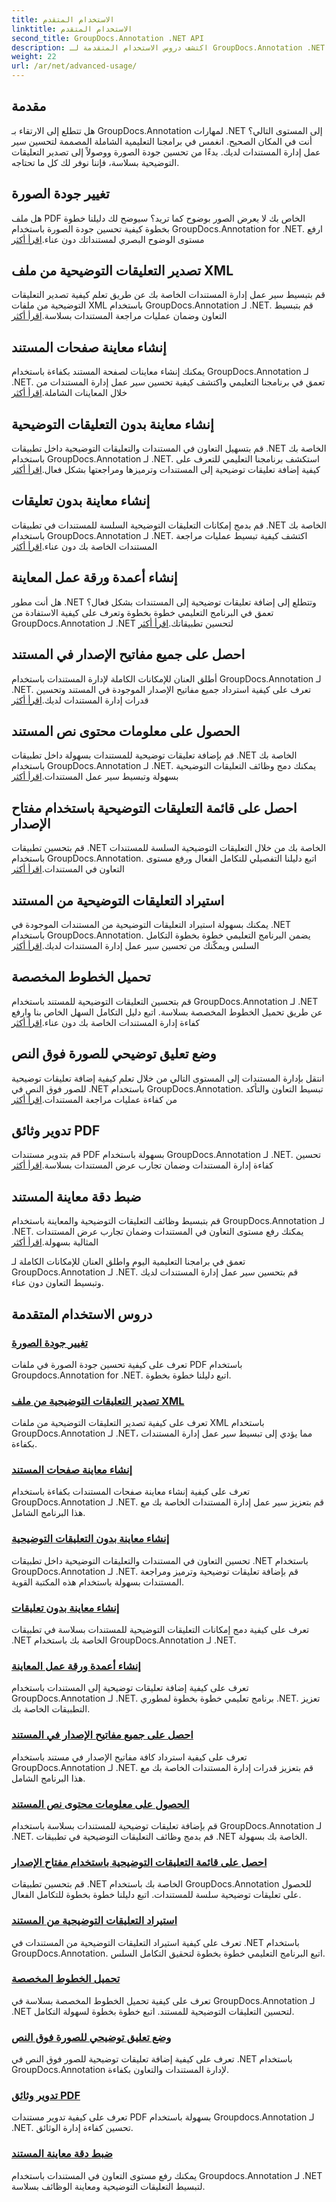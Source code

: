 ```yaml
---
title: الاستخدام المتقدم
linktitle: الاستخدام المتقدم
second_title: GroupDocs.Annotation .NET API
description: اكتشف دروس الاستخدام المتقدمة لـ GroupDocs.Annotation .NET. يمكنك تحسين إدارة المستندات من خلال أدلة خطوة بخطوة حول جودة الصورة وتصدير التعليقات التوضيحية والمزيد.
weight: 22
url: /ar/net/advanced-usage/
---
```

## مقدمة

هل تتطلع إلى الارتقاء بـ GroupDocs.Annotation لمهارات .NET إلى المستوى التالي؟ أنت في المكان الصحيح. انغمس في برامجنا التعليمية الشاملة المصممة لتحسين سير عمل إدارة المستندات لديك. بدءًا من تحسين جودة الصورة ووصولاً إلى تصدير التعليقات التوضيحية بسلاسة، فإننا نوفر لك كل ما تحتاجه.

## تغيير جودة الصورة
 هل ملف PDF الخاص بك لا يعرض الصور بوضوح كما تريد؟ سيوضح لك دليلنا خطوة بخطوة كيفية تحسين جودة الصورة باستخدام GroupDocs.Annotation for .NET. ارفع مستوى الوضوح البصري لمستنداتك دون عناء.[اقرأ أكثر](./change-image-quality/)

## تصدير التعليقات التوضيحية من ملف XML
 قم بتبسيط سير عمل إدارة المستندات الخاصة بك عن طريق تعلم كيفية تصدير التعليقات التوضيحية من ملفات XML باستخدام GroupDocs.Annotation لـ .NET. قم بتبسيط التعاون وضمان عمليات مراجعة المستندات بسلاسة.[اقرأ أكثر](./export-annotations-xml-file/)

## إنشاء معاينة صفحات المستند
يمكنك إنشاء معاينات لصفحة المستند بكفاءة باستخدام GroupDocs.Annotation لـ .NET. تعمق في برنامجنا التعليمي واكتشف كيفية تحسين سير عمل إدارة المستندات من خلال المعاينات الشاملة.[اقرأ أكثر](./generate-document-pages-preview/)

## إنشاء معاينة بدون التعليقات التوضيحية
 قم بتسهيل التعاون في المستندات والتعليقات التوضيحية داخل تطبيقات .NET الخاصة بك باستخدام GroupDocs.Annotation لـ .NET. استكشف برنامجنا التعليمي للتعرف على كيفية إضافة تعليقات توضيحية إلى المستندات وترميزها ومراجعتها بشكل فعال.[اقرأ أكثر](./generate-preview-without-annotations/)

## إنشاء معاينة بدون تعليقات
 قم بدمج إمكانات التعليقات التوضيحية السلسة للمستندات في تطبيقات .NET الخاصة بك باستخدام GroupDocs.Annotation لـ .NET. اكتشف كيفية تبسيط عمليات مراجعة المستندات الخاصة بك دون عناء.[اقرأ أكثر](./generate-preview-without-comments/)

## إنشاء أعمدة ورقة عمل المعاينة
 هل أنت مطور .NET وتتطلع إلى إضافة تعليقات توضيحية إلى المستندات بشكل فعال؟ تعمق في البرنامج التعليمي خطوة بخطوة وتعرف على كيفية الاستفادة من GroupDocs.Annotation لـ .NET لتحسين تطبيقاتك.[اقرأ أكثر](./generate-preview-worksheet-columns/)

## احصل على جميع مفاتيح الإصدار في المستند
أطلق العنان للإمكانات الكاملة لإدارة المستندات باستخدام GroupDocs.Annotation لـ .NET. تعرف على كيفية استرداد جميع مفاتيح الإصدار الموجودة في المستند وتحسين قدرات إدارة المستندات لديك.[اقرأ أكثر](./get-all-version-keys-document/)

## الحصول على معلومات محتوى نص المستند
 قم بإضافة تعليقات توضيحية للمستندات بسهولة داخل تطبيقات .NET الخاصة بك باستخدام GroupDocs.Annotation لـ .NET. يمكنك دمج وظائف التعليقات التوضيحية بسهولة وتبسيط سير عمل المستندات.[اقرأ أكثر](./get-document-text-content-information/)

## احصل على قائمة التعليقات التوضيحية باستخدام مفتاح الإصدار
 قم بتحسين تطبيقات .NET الخاصة بك من خلال التعليقات التوضيحية السلسة للمستندات باستخدام GroupDocs.Annotation. اتبع دليلنا التفصيلي للتكامل الفعال ورفع مستوى التعاون في المستندات.[اقرأ أكثر](./get-list-annotations-version-key/)

## استيراد التعليقات التوضيحية من المستند
 يمكنك بسهولة استيراد التعليقات التوضيحية من المستندات الموجودة في .NET باستخدام GroupDocs.Annotation. يضمن البرنامج التعليمي خطوة بخطوة التكامل السلس ويمكّنك من تحسين سير عمل إدارة المستندات لديك.[اقرأ أكثر](./import-annotations-from-document/)

## تحميل الخطوط المخصصة
قم بتحسين التعليقات التوضيحية للمستند باستخدام GroupDocs.Annotation لـ .NET عن طريق تحميل الخطوط المخصصة بسلاسة. اتبع دليل التكامل السهل الخاص بنا وارفع كفاءة إدارة المستندات الخاصة بك دون عناء.[اقرأ أكثر](./loading-custom-fonts/)

## وضع تعليق توضيحي للصورة فوق النص
 انتقل بإدارة المستندات إلى المستوى التالي من خلال تعلم كيفية إضافة تعليقات توضيحية للصور فوق النص في .NET باستخدام GroupDocs.Annotation. تبسيط التعاون والتأكد من كفاءة عمليات مراجعة المستندات.[اقرأ أكثر](./put-image-annotation-over-text/)

## تدوير وثائق PDF
 قم بتدوير مستندات PDF بسهولة باستخدام GroupDocs.Annotation لـ .NET. تحسين كفاءة إدارة المستندات وضمان تجارب عرض المستندات بسلاسة.[اقرأ أكثر](./rotating-pdf-documents/)

## ضبط دقة معاينة المستند
 قم بتبسيط وظائف التعليقات التوضيحية والمعاينة باستخدام GroupDocs.Annotation لـ .NET. يمكنك رفع مستوى التعاون في المستندات وضمان تجارب عرض المستندات المثالية بسهولة.[اقرأ أكثر](./set-document-preview-resolution/)

تعمق في برامجنا التعليمية اليوم واطلق العنان للإمكانات الكاملة لـ GroupDocs.Annotation لـ .NET. قم بتحسين سير عمل إدارة المستندات لديك وتبسيط التعاون دون عناء.
## دروس الاستخدام المتقدمة
### [تغيير جودة الصورة](./change-image-quality/)
تعرف على كيفية تحسين جودة الصورة في ملفات PDF باستخدام Groupdocs.Annotation for .NET. اتبع دليلنا خطوة بخطوة.
### [تصدير التعليقات التوضيحية من ملف XML](./export-annotations-xml-file/)
تعرف على كيفية تصدير التعليقات التوضيحية من ملفات XML باستخدام GroupDocs.Annotation لـ .NET، مما يؤدي إلى تبسيط سير عمل إدارة المستندات بكفاءة.
### [إنشاء معاينة صفحات المستند](./generate-document-pages-preview/)
تعرف على كيفية إنشاء معاينة صفحات المستندات بكفاءة باستخدام GroupDocs.Annotation لـ .NET. قم بتعزيز سير عمل إدارة المستندات الخاصة بك مع هذا البرنامج الشامل.
### [إنشاء معاينة بدون التعليقات التوضيحية](./generate-preview-without-annotations/)
تحسين التعاون في المستندات والتعليقات التوضيحية داخل تطبيقات .NET باستخدام GroupDocs.Annotation لـ .NET. قم بإضافة تعليقات توضيحية وترميز ومراجعة المستندات بسهولة باستخدام هذه المكتبة القوية.
### [إنشاء معاينة بدون تعليقات](./generate-preview-without-comments/)
تعرف على كيفية دمج إمكانات التعليقات التوضيحية للمستندات بسلاسة في تطبيقات .NET الخاصة بك باستخدام GroupDocs.Annotation لـ .NET.
### [إنشاء أعمدة ورقة عمل المعاينة](./generate-preview-worksheet-columns/)
تعرف على كيفية إضافة تعليقات توضيحية إلى المستندات باستخدام GroupDocs.Annotation لـ .NET. برنامج تعليمي خطوة بخطوة لمطوري .NET. تعزيز التطبيقات الخاصة بك.
### [احصل على جميع مفاتيح الإصدار في المستند](./get-all-version-keys-document/)
تعرف على كيفية استرداد كافة مفاتيح الإصدار في مستند باستخدام GroupDocs.Annotation لـ .NET. قم بتعزيز قدرات إدارة المستندات الخاصة بك مع هذا البرنامج الشامل.
### [الحصول على معلومات محتوى نص المستند](./get-document-text-content-information/)
قم بإضافة تعليقات توضيحية للمستندات بسلاسة باستخدام GroupDocs.Annotation لـ .NET. قم بدمج وظائف التعليقات التوضيحية في تطبيقات .NET الخاصة بك بسهولة.
### [احصل على قائمة التعليقات التوضيحية باستخدام مفتاح الإصدار](./get-list-annotations-version-key/)
قم بتحسين تطبيقات .NET الخاصة بك باستخدام GroupDocs.Annotation للحصول على تعليقات توضيحية سلسة للمستندات. اتبع دليلنا خطوة بخطوة للتكامل الفعال.
### [استيراد التعليقات التوضيحية من المستند](./import-annotations-from-document/)
تعرف على كيفية استيراد التعليقات التوضيحية من المستندات في .NET باستخدام GroupDocs.Annotation. اتبع البرنامج التعليمي خطوة بخطوة لتحقيق التكامل السلس.
### [تحميل الخطوط المخصصة](./loading-custom-fonts/)
تعرف على كيفية تحميل الخطوط المخصصة بسلاسة في GroupDocs.Annotation لـ .NET لتحسين التعليقات التوضيحية للمستند. اتبع خطوة بخطوة لسهولة التكامل.
### [وضع تعليق توضيحي للصورة فوق النص](./put-image-annotation-over-text/)
تعرف على كيفية إضافة تعليقات توضيحية للصور فوق النص في .NET باستخدام GroupDocs.Annotation لإدارة المستندات والتعاون بكفاءة.
### [تدوير وثائق PDF](./rotating-pdf-documents/)
تعرف على كيفية تدوير مستندات PDF بسهولة باستخدام Groupdocs.Annotation لـ .NET. تحسين كفاءة إدارة الوثائق.
### [ضبط دقة معاينة المستند](./set-document-preview-resolution/)
يمكنك رفع مستوى التعاون في المستندات باستخدام Groupdocs.Annotation لـ .NET لتبسيط التعليقات التوضيحية ومعاينة الوظائف بسلاسة.